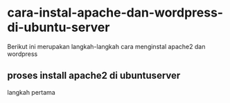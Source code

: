 # cara-instal-apache-dan-wordpress-di-ubuntu-server

Berikut ini merupakan langkah-langkah cara menginstal apache2 dan wordpress

## proses install apache2 di ubuntuserver

langkah pertama
